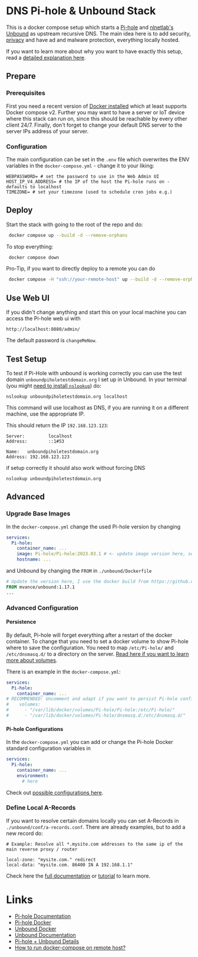 # DNS Pi-hole & Unbound Stack

This is a docker compose setup which starts a [Pi-hole](https://pi-hole.net/) and [nlnetlab's Unbound](https://nlnetlabs.nl/projects/unbound/about/) as upstream recursive DNS. The main idea here is to add security, [privacy](https://www.cloudflare.com/learning/dns/what-is-recursive-dns/) and have ad and malware protection, everything locally hosted.

If you want to learn more about why you want to have exactly this setup, read a [detailed explanation here](https://docs.pi-hole.net/guides/dns/unbound/).

## Prepare

### Prerequisites

First you need a recent version of [Docker installed](https://docs.docker.com/get-docker/) which at least supports Docker compose v2.
Further you may want to have a server or IoT device where this stack can run on, since this should be reachable by every other client 24/7.
Finally, don't forget to change your default DNS server to the server IPs address of your server.

### Configuration

The main configuration can be set in the `.env` file which overwrites the ENV variables in the `docker-compose.yml` - change it to your liking:

```properties
WEBPASSWORD= # set the password to use in the Web Admin UI
HOST_IP_V4_ADDRESS= # the IP of the host the Pi-hole runs on - defaults to localhost
TIMEZONE= # set your timezone (used to schedule cron jobs e.g.)
```

## Deploy

Start the stack with going to the root of the repo and do:

```bash
 docker compose up --build -d --remove-orphans
```

To stop everything:

```bash
 docker compose down
```

Pro-Tip, if you want to directly deploy to a remote you can do

```bash
 docker compose -H "ssh://your-remote-host" up --build -d --remove-orphans
```

## Use Web UI

If you didn't change anything and start this on your local machine you can access the Pi-hole web ui with

```
http://localhost:8080/admin/
```

The default password is `changeMeNow`.

## Test Setup

To test if Pi-Hole with unbound is working correctly you can use the test domain `unboundpiholetestdomain.org` I set up in Unbound.
In your terminal (you might [need to install `nslookup`](https://www.tecmint.com/install-dig-and-nslookup-in-linux/)) do:

```
nslookup unboundpiholetestdomain.org localhost
```
This command will use localhost as DNS, if you are running it on a different machine, use the appropriate IP.

This should return the IP `192.168.123.123`:
```
Server:         localhost
Address:        ::1#53

Name:   unboundpiholetestdomain.org
Address: 192.168.123.123
```

if setup correctly it should also work without forcing DNS

```
nslookup unboundpiholetestdomain.org
```

## Advanced

### Upgrade Base Images

In the `docker-compose.yml` change the used Pi-hole version by changing

```yaml
services:
  Pi-hole:
    container_name: ...
    image: Pi-hole/Pi-hole:2023.03.1 # <- update image version here, see: https://github.com/pi-hole/docker-pi-hole/releases
    hostname: ...
```

and Unbound by changing the `FROM` in `./unbound/Dockerfile` 

```dockerfile
# Update the version here, I use the docker build from https://github.com/MatthewVance/unbound-docker
FROM mvance/unbound:1.17.1
...
```

### Advanced Configuration

#### Persistence

By default, Pi-hole will forget everything after a restart of the docker container. To change that you need to set
a docker volume to show Pi-hole where to save the configuration. You need to map `/etc/Pi-hole/` and `/etc/dnsmasq.d/` to
a directory on the server. [Read here if you want to learn more about volumes](https://stackoverflow.com/questions/68647242/define-volumes-in-docker-compose-yaml).

There is an example in the `docker-compose.yml`:

```yaml
services:
  Pi-hole:
    container_name: ...
# RECOMMENDED: Uncomment and adapt if you want to persist Pi-hole configurations after restart
#    volumes:
#      - "/var/lib/docker/volumes/Pi-hole/Pi-hole:/etc/Pi-hole/"
#      - "/var/lib/docker/volumes/Pi-hole/dnsmasq.d:/etc/dnsmasq.d/"
```

#### Pi-hole Configurations

In the `docker-compose.yml` you can add or change the Pi-hole Docker standard configuration variables in

```yaml
services:
  Pi-hole:
    container_name: ...
    environment:
      # here
```
Check out [possible configurations here](https://github.com/pi-hole/docker-pi-hole).

### Define Local A-Records 

If you want to resolve certain domains locally you can set A-Records in `./unbound/conf/a-records.conf`. There are already examples, but to add a new record do:

```
# Example: Resolve all *.mysite.com addresses to the same ip of the main reverse proxy / router

local-zone: "mysite.com." redirect
local-data: "mysite.com. 86400 IN A 192.168.1.1"
```

Check here the [full documentation](https://unbound.docs.nlnetlabs.nl/_/downloads/en/latest/pdf/) or [tutorial](https://calomel.org/unbound_dns.html) to learn more.

# Links

* [Pi-hole Documentation](https://docs.pi-hole.net/)
* [Pi-hole Docker](https://github.com/pi-hole/docker-pi-hole)
* [Unbound Docker](https://github.com/MatthewVance/unbound-docker)
* [Unbound Documentation](https://unbound.docs.nlnetlabs.nl/_/downloads/en/latest/pdf/)
* [Pi-hole + Unbound Details](https://docs.pi-hole.net/guides/dns/unbound/)
* [How to run docker-compose on remote host?](https://stackoverflow.com/questions/35433147/how-to-run-docker-compose-on-remote-host) 
